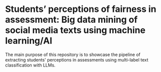 # Students’ perceptions of fairness in assessment: Big data mining of social media texts using machine learning/AI

The main purpose of this repository is to showcase the pipeline of extracting students' perceptions in assessments using multi-label text classification with LLMs.
